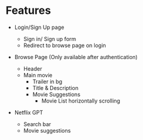 # Features

- Login/Sign Up page

  - Sign in/ Sign up form
  - Redirect to browse page on login

- Browse Page (Only available after authentication)

  - Header
  - Main movie
    - Trailer in bg
    - Title & Description
    - Movie Suggestions
      - Movie List horizontally scrolling

- Netflix GPT

  - Search bar
  - Movie suggestions
